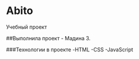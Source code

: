 # Abito
Учебный проект

##Выполнила проект - Мадина З.

###Технологии в проекте
-HTML
-CSS
-JavaScript

